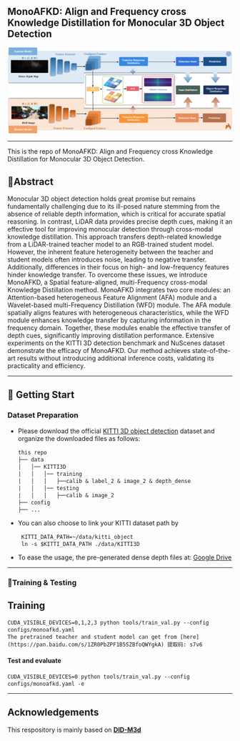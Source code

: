 ## MonoAFKD: Align and Frequency cross Knowledge Distillation for Monocular 3D Object Detection

![](/readme/framework.jpg)

---

This is the repo of MonoAFKD: Align and Frequency cross Knowledge Distillation for Monocular 3D Object Detection.

## 🍒Abstract

Monocular 3D object detection holds great promise but remains fundamentally challenging due to its ill-posed nature stemming from the absence of reliable depth information, which is critical for accurate spatial reasoning. In contrast, LiDAR data provides precise depth cues, making it an effective tool for improving monocular detection through cross-modal knowledge distillation. This approach transfers depth-related knowledge from a LiDAR-trained teacher model to an RGB-trained student model. However, the inherent feature heterogeneity between the teacher and student models often introduces noise, leading to negative transfer. Additionally, differences in their focus on high- and low-frequency features hinder knowledge transfer. To overcome these issues, we introduce MonoAFKD, a Spatial feature-aligned, multi-Frequency cross-modal Knowledge Distillation method. MonoAFKD integrates two core modules: an Attention-based heterogeneous Feature Alignment (AFA) module and a Wavelet-based multi-Frequency Distillation (WFD) module. The AFA module spatially aligns features with heterogeneous characteristics, while the WFD module enhances knowledge transfer by capturing information in the frequency domain. Together, these modules enable the effective transfer of depth cues, significantly improving distillation performance. Extensive experiments on the KITTI 3D detection benchmark and NuScenes dataset demonstrate the efficacy of MonoAFKD. Our method achieves state-of-the-art results without introducing additional inference costs, validating its practicality and efficiency.

---

## 🍓 Getting Start

### Dataset Preparation

*   Please download the official [KITTI 3D object detection](http://www.cvlibs.net/datasets/kitti/eval_object.php?obj_benchmark=3d) dataset and organize the downloaded files as follows:

    ~~~
    this repo
    ├── data
    │   │── KITTI3D
    |   │   │── training
    |   │   │   ├──calib & label_2 & image_2 & depth_dense
    |   │   │── testing
    |   │   │   ├──calib & image_2
    ├── config
    ├── ...
    ~~~

*   You can also choose to link your KITTI dataset path by

    ~~~
     KITTI_DATA_PATH=~/data/kitti_object
     ln -s $KITTI_DATA_PATH ./data/KITTI3D
    ~~~

*   To ease the usage,  the pre-generated dense depth files at: [Google Drive](https://drive.google.com/file/d/1mlHtG8ZXLfjm0lSpUOXHulGF9fsthRtM/view?usp=sharing) 

---

### 🍇Training & Testing

## Training

~~~
CUDA_VISIBLE_DEVICES=0,1,2,3 python tools/train_val.py --config configs/monoafkd.yaml
The pretrained teacher and student model can get from [here](https://pan.baidu.com/s/1ZR0PbZPF1B5SZBfoQWYgkA) 提取码: s7v6 
~~~

#### Test and evaluate

~~~
CUDA_VISIBLE_DEVICES=0 python tools/train_val.py --config configs/monoafkd.yaml -e
~~~

---

## Acknowledgements

This respository is mainly based on [**DID-M3d**](https://github.com/SPengLiang/DID-M3D)

